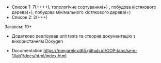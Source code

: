 ﻿* Список 1: 7(++++), топологічне сортування(+) , побудова кістякового дерева(+), побудова мінімального кістякового дерева(+)
* Список 2: 2(+++)

Загалом: 10+

* Додатково реалізував unit tests та створив документацію з використанням Doxygen

* Documentation https://megarekrut65.github.io/OOP-labs/sem-1/lab1/docs/html/index.html
